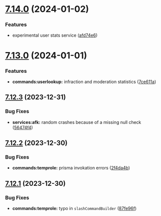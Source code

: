 # [7.14.0](https://github.com/onesoft-sudo/sudobot/compare/v7.13.0...v7.14.0) (2024-01-02)


### Features

* experimental user stats service ([afd74e6](https://github.com/onesoft-sudo/sudobot/commit/afd74e6f292c28574070348a026af3e852e42163))



# [7.13.0](https://github.com/onesoft-sudo/sudobot/compare/v7.12.3...v7.13.0) (2024-01-01)


### Features

* **commands:userlookup:** infraction and moderation statistics ([7ce611a](https://github.com/onesoft-sudo/sudobot/commit/7ce611a9c445ff3f57f0b42cf144a6f495e437f2))



## [7.12.3](https://github.com/onesoft-sudo/sudobot/compare/v7.12.2...v7.12.3) (2023-12-31)


### Bug Fixes

* **services:afk:** random crashes because of a missing null check ([56474f4](https://github.com/onesoft-sudo/sudobot/commit/56474f4886b65fa191c6cc4298f3b7e7cd1ad50f))



## [7.12.2](https://github.com/onesoft-sudo/sudobot/compare/v7.12.1...v7.12.2) (2023-12-30)


### Bug Fixes

* **commands:temprole:** prisma invokation errors ([2f4da4b](https://github.com/onesoft-sudo/sudobot/commit/2f4da4b19b3a3f2f8391cdd6f2fd0cd07dcf7bc9))



## [7.12.1](https://github.com/onesoft-sudo/sudobot/compare/v7.12.0...v7.12.1) (2023-12-30)


### Bug Fixes

* **commands:temprole:** typo in `slashCommandBuilder` ([87fe96f](https://github.com/onesoft-sudo/sudobot/commit/87fe96f26d5364a8819a707750deefa94b9d3109))



